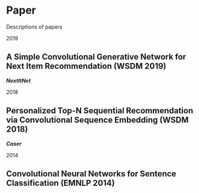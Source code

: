 # Paper
Descriptions of papers

2019
## A Simple Convolutional Generative Network for Next Item Recommendation (WSDM 2019)
***NextItNet*** 

2018
## Personalized Top-N Sequential Recommendation via Convolutional Sequence Embedding (WSDM 2018)
***Caser***

2014
## Convolutional Neural Networks for Sentence Classification (EMNLP 2014)
